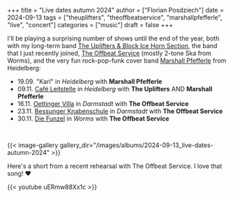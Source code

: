 +++
title = "Live dates autumn 2024"
author = ["Florian Posdziech"]
date = 2024-09-13
tags = ["theuplifters", "theoffbeatservice", "marshallpfefferle", "live", "concert"]
categories = ["music"]
draft = false
+++

I'll be playing a surprising number of shows until the end of the year, both with my long-term band [The Uplifters &amp; Block Ice Horn Section](https://theuplifters.de/), the band that I just recently joined, [The Offbeat Service](https://www.instagram.com/theoffbeatservice/) (mostly 2-tone Ska from Worms), and the very fun rock-pop-funk cover band [Marshall Pfefferle](https://www.instagram.com/marshallpfefferle/) from Heidelberg:

-   19.09. "Karl" in _Heidelberg_ with **Marshall Pfefferle**
-   09.11. [Café Leitstelle](https://www.instagram.com/cafeleitstelle/) in _Heidelberg_ with **The Uplifters** AND **Marshall Pfefferle**
-   16.11. [Oettinger Villa](https://www.oetingervilla.de/) in _Darmstadt_ with **The Offbeat Service**
-   23.11. [Bessunger Knabenschule](https://www.knabenschule.de/) in _Darmstadt_ with **The Offbeat Service**
-   30.11. [Die Funzel](https://diefunzelworms.de/) in _Worms_ with **The Offbeat Service**

<pre> </pre>

{{< image-gallery gallery_dir="/images/albums/2024-09-13_live-dates-autumn-2024" >}}

Here's a short from a recent rehearsal with The Offbeat Service. I love that song! ❤️

{{< youtube uERmw88Xx1c >}}
